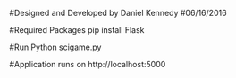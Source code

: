 #Designed and Developed by Daniel Kennedy
#06/16/2016

#Required Packages
pip install Flask

#Run
Python scigame.py

#Application runs on http://localhost:5000
